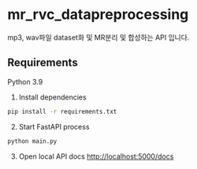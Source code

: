 # mr_rvc_datapreprocessing
mp3, wav파일 dataset화 및 MR분리 및 합성하는 API 입니다.

## Requirements

Python 3.9

1. Install dependencies
```zsh
pip install -r requirements.txt
```
2. Start FastAPI process
```zsh
python main.py
```
3. Open local API docs [http://localhost:5000/docs](http://localhost:5000/docs)
